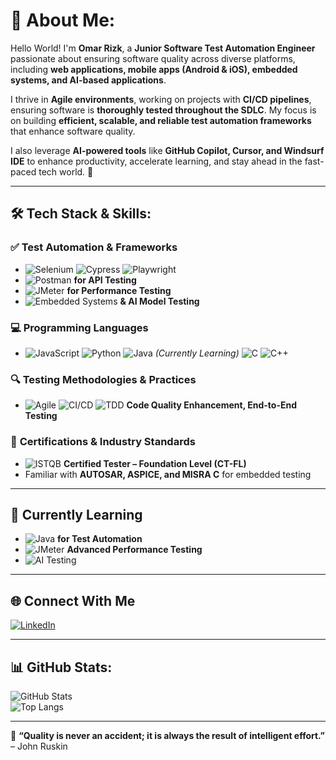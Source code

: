 # 💫 About Me:
Hello World! I'm **Omar Rizk**, a **Junior Software Test Automation Engineer** passionate about ensuring software quality across diverse platforms, including **web applications, mobile apps (Android & iOS), embedded systems, and AI-based applications**.  

I thrive in **Agile environments**, working on projects with **CI/CD pipelines**, ensuring software is **thoroughly tested throughout the SDLC**. My focus is on building **efficient, scalable, and reliable test automation frameworks** that enhance software quality.  

I also leverage **AI-powered tools** like **GitHub Copilot, Cursor, and Windsurf IDE** to enhance productivity, accelerate learning, and stay ahead in the fast-paced tech world. 🚀  

---

## 🛠 Tech Stack & Skills:

### ✅ **Test Automation & Frameworks**
- ![Selenium](https://img.shields.io/badge/Selenium-43B02A?logo=selenium&logoColor=white) 
  ![Cypress](https://img.shields.io/badge/Cypress-17202C?logo=cypress&logoColor=white)
  ![Playwright](https://img.shields.io/badge/Playwright-2D2E2F?logo=playwright&logoColor=white)
- ![Postman](https://img.shields.io/badge/Postman-FF6C37?logo=postman&logoColor=white) **for API Testing**
- ![JMeter](https://img.shields.io/badge/JMeter-D22128?logo=apachejmeter&logoColor=white) **for Performance Testing**
- ![Embedded Systems](https://img.shields.io/badge/Embedded%20Testing-007396?logo=embedded&logoColor=white) **& AI Model Testing**  

### 💻 **Programming Languages**
- ![JavaScript](https://img.shields.io/badge/JavaScript-F7DF1E?logo=javascript&logoColor=black) 
  ![Python](https://img.shields.io/badge/Python-3776AB?logo=python&logoColor=white)
  ![Java](https://img.shields.io/badge/Java-007396?logo=java&logoColor=white) *(Currently Learning)*
  ![C](https://img.shields.io/badge/C-00599C?logo=c&logoColor=white)
  ![C++](https://img.shields.io/badge/C++-00599C?logo=c%2B%2B&logoColor=white)

### 🔍 **Testing Methodologies & Practices**
- ![Agile](https://img.shields.io/badge/Agile-0288D1?logo=agile&logoColor=white) 
  ![CI/CD](https://img.shields.io/badge/CI%2FCD-1E90FF?logo=githubactions&logoColor=white)
  ![TDD](https://img.shields.io/badge/TDD-FF5733?logo=testing-library&logoColor=white)
  **Code Quality Enhancement, End-to-End Testing**

### 🎯 **Certifications & Industry Standards**
- ![ISTQB](https://img.shields.io/badge/ISTQB%20Certified-FF0000?logo=istqb&logoColor=white) **Certified Tester – Foundation Level (CT-FL)**
- Familiar with **AUTOSAR, ASPICE, and MISRA C** for embedded testing  

---

## 📖 Currently Learning  
- ![Java](https://img.shields.io/badge/Java-007396?logo=java&logoColor=white) **for Test Automation**  
- ![JMeter](https://img.shields.io/badge/JMeter-D22128?logo=apachejmeter&logoColor=white) **Advanced Performance Testing**  
- ![AI Testing](https://img.shields.io/badge/AI%20Software%20Testing%20%26%20Benchmarking-FF6F00?logo=ai&logoColor=white)  


---

## 🌐 Connect With Me  
[![LinkedIn](https://img.shields.io/badge/LinkedIn-%230077B5.svg?logo=linkedin&logoColor=white)](https://linkedin.com/in/omar-sherif-rizk)  

---

## 📊 GitHub Stats:  
![GitHub Stats](https://github-readme-stats.vercel.app/api?username=rizk-omarsherif&show_icons=true&theme=dark)  
![Top Langs](https://github-readme-stats.vercel.app/api/top-langs/?username=rizk-omarsherif&theme=dark&layout=compact)  

---

🌟 **“Quality is never an accident; it is always the result of intelligent effort.”** – John Ruskin  
